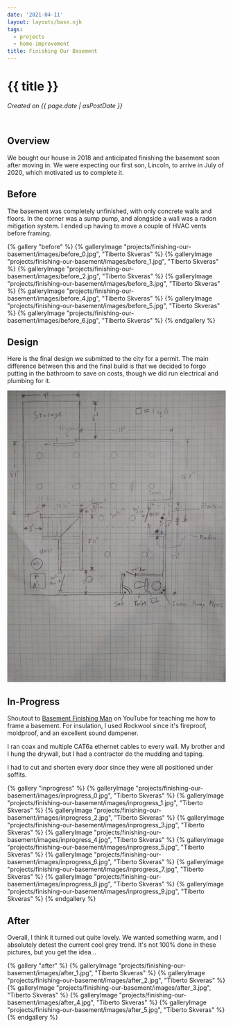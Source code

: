 ```yaml
---
date: '2021-04-11'
layout: layouts/base.njk
tags:
  - projects
  - home-improvement
title: Finishing Our Basement
---
```


# {{ title }}
_Created on {{ page.date | asPostDate }}_


&nbsp;
## Overview

We bought our house in 2018 and anticipated finishing the basement soon after moving in. We were expecting our first son, Lincoln, to arrive in July of 2020, which motivated us to complete it.


## Before

The basement was completely unfinished, with only concrete walls and floors. In the corner was a sump pump, and alongside a wall was a radon mitigation system. I ended up having to move a couple of HVAC vents before framing.

{% gallery "before" %}
{% galleryImage "projects/finishing-our-basement/images/before_0.jpg", "Tiberto Skveras" %}
{% galleryImage "projects/finishing-our-basement/images/before_1.jpg", "Tiberto Skveras" %}
{% galleryImage "projects/finishing-our-basement/images/before_2.jpg", "Tiberto Skveras" %}
{% galleryImage "projects/finishing-our-basement/images/before_3.jpg", "Tiberto Skveras" %}
{% galleryImage "projects/finishing-our-basement/images/before_4.jpg", "Tiberto Skveras" %}
{% galleryImage "projects/finishing-our-basement/images/before_5.jpg", "Tiberto Skveras" %}
{% galleryImage "projects/finishing-our-basement/images/before_6.jpg", "Tiberto Skveras" %}
{% endgallery %}

## Design
Here is the final design we submitted to the city for a permit. The main difference between this and the final build is that we decided to forgo putting in the bathroom to save on costs, though we did run electrical and plumbing for it.

![alt-text](./images/blueprint.jpg)

## In-Progress

Shoutout to [Basement Finishing Man](https://www.youtube.com/c/basementfinishingman) on YouTube for teaching me how to frame a basement. For insulation, I used Rockwool since it's fireproof, moldproof, and an excellent sound dampener.

I ran coax and multiple CAT6a ethernet cables to every wall. My brother and I hung the drywall, but I had a contractor do the mudding and taping.

I had to cut and shorten every door since they were all positioned under soffits.

{% gallery "inprogress" %}
{% galleryImage "projects/finishing-our-basement/images/inprogress_0.jpg", "Tiberto Skveras" %}
{% galleryImage "projects/finishing-our-basement/images/inprogress_1.jpg", "Tiberto Skveras" %}
{% galleryImage "projects/finishing-our-basement/images/inprogress_2.jpg", "Tiberto Skveras" %}
{% galleryImage "projects/finishing-our-basement/images/inprogress_3.jpg", "Tiberto Skveras" %}
{% galleryImage "projects/finishing-our-basement/images/inprogress_4.jpg", "Tiberto Skveras" %}
{% galleryImage "projects/finishing-our-basement/images/inprogress_5.jpg", "Tiberto Skveras" %}
{% galleryImage "projects/finishing-our-basement/images/inprogress_6.jpg", "Tiberto Skveras" %}
{% galleryImage "projects/finishing-our-basement/images/inprogress_7.jpg", "Tiberto Skveras" %}
{% galleryImage "projects/finishing-our-basement/images/inprogress_8.jpg", "Tiberto Skveras" %}
{% galleryImage "projects/finishing-our-basement/images/inprogress_9.jpg", "Tiberto Skveras" %}
{% endgallery %}


## After

Overall, I think it turned out quite lovely. We wanted something warm, and I absolutely detest the current cool grey trend. It's not 100% done in these pictures, but you get the idea...

{% gallery "after" %}
{% galleryImage "projects/finishing-our-basement/images/after_1.jpg", "Tiberto Skveras" %}
{% galleryImage "projects/finishing-our-basement/images/after_2.jpg", "Tiberto Skveras" %}
{% galleryImage "projects/finishing-our-basement/images/after_3.jpg", "Tiberto Skveras" %}
{% galleryImage "projects/finishing-our-basement/images/after_4.jpg", "Tiberto Skveras" %}
{% galleryImage "projects/finishing-our-basement/images/after_5.jpg", "Tiberto Skveras" %}
{% endgallery %}